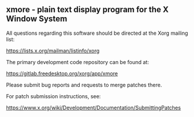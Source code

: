 xmore - plain text display program for the X Window System
----------------------------------------------------------

All questions regarding this software should be directed at the
Xorg mailing list:

  https://lists.x.org/mailman/listinfo/xorg

The primary development code repository can be found at:

  https://gitlab.freedesktop.org/xorg/app/xmore

Please submit bug reports and requests to merge patches there.

For patch submission instructions, see:

  https://www.x.org/wiki/Development/Documentation/SubmittingPatches

